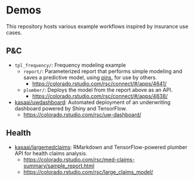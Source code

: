 # Demos

This repository hosts various example workflows inspired by insurance use cases.

## P&C

- `tpl_frequency/`: Frequency modeling example 
    - `report/`: Parameterized report that performs simple modeling and saves a
    predictive model, using [pins](https://pins.rstudio.com/), for use by others.
       - https://colorado.rstudio.com/rsc/connect/#/apps/4641/
    - `plumber/`: Deploys the model from the report above as an API.
       - https://colorado.rstudio.com/rsc/connect/#/apps/4638/
- [kasaai/uwdashboard](https://github.com/kasaai/uwdashboard): Automated deployment 
of an underwriting dashboard powered by Shiny and TensorFlow.
    - https://colorado.rstudio.com/rsc/uw-dashboard/

## Health

- [kasaai/largemedclaims](https://github.com/kasaai/largemedclaims): RMarkdown
and TensorFlow-powered plumber API for health claims analysis.
    - https://colorado.rstudio.com/rsc/med-claims-summary/sample_report.html
    - https://colorado.rstudio.com/rsc/large_claims_model/
